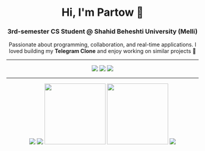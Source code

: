 <h1 align="center">Hi, I'm Partow 👋</h1>
<h3 align="center">3rd-semester CS Student @ Shahid Beheshti University (Melli)</h3>

<p align="center">
  Passionate about programming, collaboration, and real-time applications.  
  I loved building my <b>Telegram Clone</b> and enjoy working on similar projects 🚀
</p>

---

<p align="center">
  <a href="mailto:roshanipartow@gmail.com"><img src="https://img.shields.io/badge/Email-red?logo=gmail&logoColor=white"></a>
  <a href="https://linkedin.com/in/partow-roshani"><img src="https://img.shields.io/badge/LinkedIn-blue?logo=linkedin&logoColor=white"></a>
  <a href="https://github.com/PartowRoshani"><img src="https://img.shields.io/badge/GitHub-black?logo=github&logoColor=white"></a>
</p>

---

<div align="center">

<!-- Skills -->
<img src="https://skillicons.dev/icons?i=java,cpp,python,postgres,git,github&perline=6" />

<!-- Languages -->
<img src="https://github-readme-stats.vercel.app/api/top-langs/?username=PartowRoshani&layout=compact&theme=tokyonight&hide_border=true" />

<!-- Stats -->
<img height="160" src="https://github-readme-stats.vercel.app/api?username=PartowRoshani&show_icons=true&theme=tokyonight&hide_border=true" />
<img height="160" src="https://github-readme-streak-stats.herokuapp.com/?user=PartowRoshani&theme=tokyonight&hide_border=true" />

<!-- Graph -->
<img src="https://github-readme-activity-graph.vercel.app/graph?username=PartowRoshani&theme=tokyo-night&hide_border=true" />

</div>
